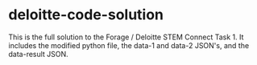 # deloitte-code-solution
This is the full solution to the Forage / Deloitte STEM Connect Task 1. It includes the modified python file, the data-1 and data-2 JSON's, and the data-result JSON.
